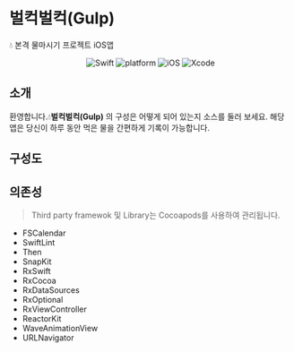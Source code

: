 # 벌컥벌컥(Gulp)
💧 본격 물마시기 프로젝트 iOS앱

<p align="center">
  <img alt="Swift" src="https://img.shields.io/badge/Swift-5.2-orange.svg">
  <img alt="platform" src="https://img.shields.io/badge/platform-iOS-lightgrey">
  <img alt="iOS" src="https://img.shields.io/badge/iOS-13%2B-yellow">
  <img alt="Xcode" src="https://img.shields.io/badge/xcode-12.4-blue">
</p>

## 소개
환영합니다.💧**벌컥벌컥(Gulp)** 의 구성은 어떻게 되어 있는지 소스를 둘러 보세요. 해당 앱은 당신이 하루 동안 먹은 물을 간편하게 기록이 가능합니다.

## 구성도

## 의존성
> Third party framewok 및 Library는 Cocoapods를 사용하여 관리됩니다.

- FSCalendar
- SwiftLint
- Then
- SnapKit
- RxSwift
- RxCocoa
- RxDataSources
- RxOptional
- RxViewController
- ReactorKit
- WaveAnimationView
- URLNavigator